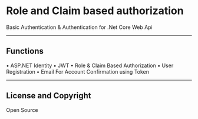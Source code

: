 # Role and Claim based authorization
Basic Authentication & Authentication for .Net Core Web Api

------
## Functions
•	ASP.NET Identity
•	JWT 
•	Role & Claim Based Authorization
•	User Registration
•	Email For Account Confirmation  using Token

------
## License and Copyright
Open Source

